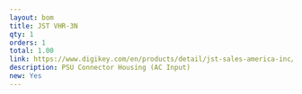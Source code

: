 ```yaml
---
layout: bom
title: JST VHR-3N
qty: 1
orders: 1
total: 1.00
link: https://www.digikey.com/en/products/detail/jst-sales-america-inc/VHR-3N/608625
description: PSU Connector Housing (AC Input)
new: Yes
---
```

